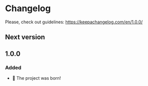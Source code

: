 # Changelog

Please, check out guidelines: https://keepachangelog.com/en/1.0.0/

## Next version

## 1.0.0

### Added

- 🎉 The project was born!
